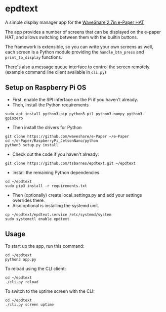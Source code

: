 # epdtext

A simple display manager app for the [WaveShare 2.7in e-Paper HAT](https://www.waveshare.com/2.7inch-e-paper-hat.htm)

The app provides a number of screens that can be displayed on the e-paper HAT, and allows switching between them with the builtin buttons.

The framework is extensible, so you can write your own screens as well, each screen is a Python module providing the `handle_btn_press` and `print_to_display` functions.

There's also a message queue interface to control the screen remotely. (example command line client available in `cli.py`)

## Setup on Raspberry Pi OS

* First, enable the SPI inferface on the Pi if you haven't already.
* Then, install the Python requirements

```shell
sudo apt install python3-pip python3-pil python3-numpy python3-gpiozero
```

* Then install the drivers for Python

```shell
git clone https://github.com/waveshare/e-Paper ~/e-Paper
cd ~/e-Paper/RaspberryPi_JetsonNano/python
python3 setup.py install
```

* Check out the code if you haven't already:

```shell
git clone https://github.com/tsbarnes/epdtext.git ~/epdtext
```

* Install the remaining Python dependencies
```shell
cd ~/epdtext
sudo pip3 install -r requirements.txt
```

* Then (optionally) create local_settings.py and add your settings overrides there.
* Also optional is installing the systemd unit.

```shell
cp ~/epdtext/epdtext.service /etc/systemd/system
sudo systemctl enable epdtext
```

## Usage

To start up the app, run this command:
```shell
cd ~/epdtext
python3 app.py
```

To reload using the CLI client:
```shell
cd ~/epdtext
./cli.py reload
```

To switch to the uptime screen with the CLI:
```shell
cd ~/epdtext
./cli.py screen uptime
```
